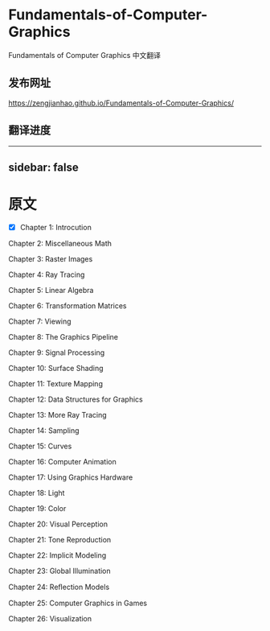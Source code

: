 # Fundamentals-of-Computer-Graphics

Fundamentals of Computer Graphics 中文翻译

## 发布网址

https://zengjianhao.github.io/Fundamentals-of-Computer-Graphics/

## 翻译进度

---
sidebar: false
---

# 原文

- [x] Chapter 1: Introcution

Chapter 2: Miscellaneous Math

Chapter 3: Raster Images

Chapter 4: Ray Tracing

Chapter 5: Linear Algebra

Chapter 6: Transformation Matrices

Chapter 7: Viewing

Chapter 8: The Graphics Pipeline

Chapter 9: Signal Processing

Chapter 10: Surface Shading

Chapter 11: Texture Mapping

Chapter 12: Data Structures for Graphics

Chapter 13: More Ray Tracing

Chapter 14: Sampling

Chapter 15: Curves

Chapter 16: Computer Animation

Chapter 17: Using Graphics Hardware

Chapter 18: Light

Chapter 19: Color

Chapter 20: Visual Perception

Chapter 21: Tone Reproduction

Chapter 22: Implicit Modeling

Chapter 23: Global Illumination

Chapter 24: Reﬂection Models

Chapter 25: Computer Graphics in Games

Chapter 26: Visualization
